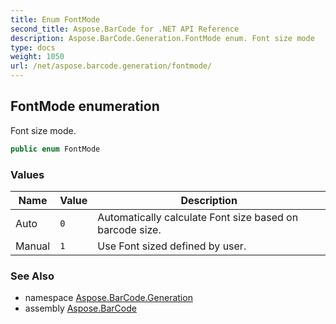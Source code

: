 ```yaml
---
title: Enum FontMode
second_title: Aspose.BarCode for .NET API Reference
description: Aspose.BarCode.Generation.FontMode enum. Font size mode
type: docs
weight: 1050
url: /net/aspose.barcode.generation/fontmode/
---
```

## FontMode enumeration

Font size mode.

```csharp
public enum FontMode
```

### Values

| Name | Value | Description |
| --- | --- | --- |
| Auto | `0` | Automatically calculate Font size based on barcode size. |
| Manual | `1` | Use Font sized defined by user. |

### See Also

* namespace [Aspose.BarCode.Generation](../../aspose.barcode.generation/)
* assembly [Aspose.BarCode](../../)


